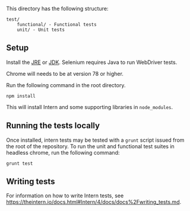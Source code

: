 This directory has the following structure:
```
test/
    functional/ - Functional tests
    unit/ - Unit tests
```
## Setup

Install the [JRE](https://www.oracle.com/technetwork/java/javase/downloads/jre8-downloads-2133155.html) or [JDK](https://www.oracle.com/technetwork/java/javase/downloads/jdk8-downloads-2133151.html). Selenium requires Java to run WebDriver tests.

Chrome will needs to be at version 78 or higher.

Run the following command in the root directory.

```
npm install
```

This will install Intern and some supporting libraries in `node_modules`.

## Running the tests locally

Once installed, intern tests may be tested with a `grunt` script issued
from the root of the repository. To run the unit and functional test suites in headless chrome, run the
following command:

```
grunt test
```

## Writing tests

For information on how to write Intern tests, see
https://theintern.io/docs.html#Intern/4/docs/docs%2Fwriting_tests.md.